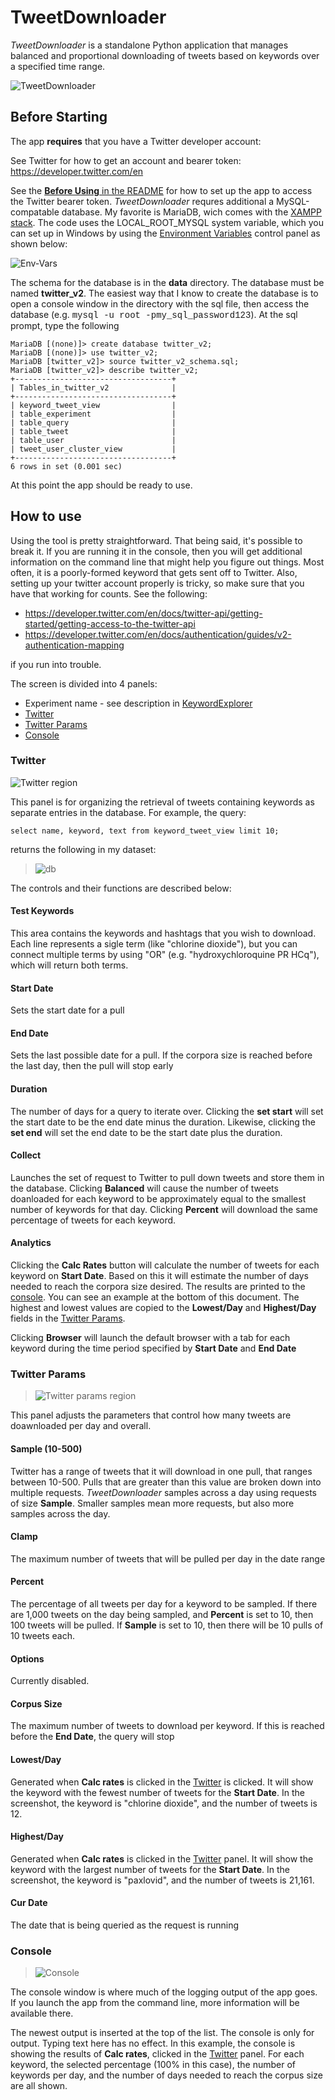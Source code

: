 # TweetDownloader

_TweetDownloader_ is a standalone Python application that manages balanced and proportional downloading of tweets based on keywords over a specified time range.

![TweetDownloader](../images/TweetDownloader.png)

## Before Starting
The app **requires** that you have a Twitter developer account:

See Twitter for how to get an account and bearer token: https://developer.twitter.com/en

See the [**Before Using** in the README](../README.md) for how to set up the app to access the Twitter bearer token.  _TweetDownloader_ requres additional a MySQL-compatable database. My favorite is MariaDB, wich comes with the [XAMPP stack](https://www.apachefriends.org/). The code uses the LOCAL_ROOT_MYSQL system variable, which you can set up in Windows by using the [Environment Variables](https://docs.oracle.com/en/database/oracle/machine-learning/oml4r/1.5.1/oread/creating-and-modifying-environment-variables-on-windows.html) control panel as shown below:

![Env-Vars](../images/mysql_env_variable.png)

The schema for the database is in the **data** directory. The database must be named **twitter_v2**. The easiest way that I know to create the database is to open a console window in the directory with the sql file, then access the database (e.g. <span style="font-family:Courier;">mysql -u root -pmy_sql_password123</span>). At the sql prompt, type the following

```
MariaDB [(none)]> create database twitter_v2;
MariaDB [(none)]> use twitter_v2;
MariaDB [twitter_v2]> source twitter_v2_schema.sql;
MariaDB [twitter_v2]> describe twitter_v2;
+-----------------------------------+
| Tables_in_twitter_v2              |
+-----------------------------------+
| keyword_tweet_view                |
| table_experiment                  |
| table_query                       |
| table_tweet                       |
| table_user                        |
| tweet_user_cluster_view           |
+-----------------------------------+
6 rows in set (0.001 sec)
```

At this point the app should be ready to use.

## How to use

Using the tool is pretty straightforward. That being said, it's possible to break it. If you are running it in the console, then you will get additional information on the command line that might help you figure out things. Most often, it is a poorly-formed keyword that gets sent off to Twitter. Also, setting up your twitter account properly is tricky, so make sure that you have that working for counts. See the following:

- https://developer.twitter.com/en/docs/twitter-api/getting-started/getting-access-to-the-twitter-api
- https://developer.twitter.com/en/docs/authentication/guides/v2-authentication-mapping

if you run into trouble.

The screen is divided into 4 panels:
- Experiment name - see description in [KeywordExplorer](../markup/KeywordExplorer.md)
- [Twitter](#twitter-panel)
- [Twitter Params](#twitter-params-panel)
- [Console](#console)

### Twitter <span id="twitter-region"/>
![Twitter region](../images/downloader_twitter.png)

This panel is for organizing the retrieval of tweets containing keywords as separate entries in the database. For example, the query:

```select name, keyword, text from keyword_tweet_view limit 10;```

returns the following in my dataset:

> ![db](../images/db.png)

The controls and their functions are described below:

#### Test Keywords
This area contains the keywords and hashtags that you wish to download. Each line represents a sigle term (like "chlorine dioxide"), but you can connect multiple terms by using "OR" (e.g. "hydroxychloroquine PR HCq"), which will return both terms. 
#### Start Date
Sets the start date for a pull
#### End Date
Sets the last possible date for a pull. If the corpora size is reached before the last day, then the pull will stop early
#### Duration
The number of days for a query to iterate over. Clicking the **set start** will set the start date to be the end date minus the duration. Likewise, clicking the **set end** will set the end date to be the start date plus the duration.
#### Collect
Launches the set of request to Twitter to pull down tweets and store them in the database. Clicking **Balanced** will cause the number of tweets doanloaded for each keyword to be approximately equal to the smallest number of keywords for that day. Clicking **Percent** will download the same percentage of tweets for each keyword.
#### Analytics
Clicking the **Calc Rates** button will calculate the number of tweets for each keyword on **Start Date**. Based on this it will estimate the number of days needed to reach the corpora size desired. The results are printed to the [console](#console). You can see an example at the bottom of this document. The highest and lowest values are copied to the **Lowest/Day** and **Highest/Day** fields in the [Twitter Params](#twitter-params-region).

Clicking **Browser** will launch the default browser with a tab for each keyword during the time period specified by **Start Date** and **End Date**

### Twitter Params <span id="twitter-params-region"/>
>![Twitter params region](../images/downloader_twitter_params.png)

This panel adjusts the parameters that control how many tweets are doawnloaded per day and overall.

#### Sample (10-500)
Twitter has a range of tweets that it will download in one pull, that ranges between 10-500. Pulls that are greater than this value are broken down into multiple requests. _TweetDownloader_ samples across a day using requests of size **Sample**. Smaller samples mean more requests, but also more samples across the day.
#### Clamp
The maximum number of tweets that will be pulled per day in the date range
#### Percent
The percentage of all tweets per day for a keyword to be sampled. If there are 1,000 tweets on the day being sampled, and **Percent** is set to 10, then 100 tweets will be pulled. If **Sample** is set to 10, then there will be 10 pulls of 10 tweets each.
#### Options
Currently disabled. 
#### Corpus Size
The maximum number of tweets to download per keyword. If this is reached before the **End Date**, the query will stop
#### Lowest/Day
Generated when **Calc rates** is clicked in the [Twitter](#twitter-region) is clicked. It will show the keyword with the fewest number of tweets for the **Start Date**. In the screenshot, the keyword is "chlorine dioxide", and the number of tweets is 12.
#### Highest/Day
Generated when **Calc rates** is clicked in the [Twitter](#twitter-region) panel. It will show the keyword with the largest number of tweets for the **Start Date**. In the screenshot, the keyword is "paxlovid", and the number of tweets is 21,161.
#### Cur Date
The date that is being queried as the request is running

### Console <span id="console"/>
>![Console](../images/downloader_console.png)

The console window is where much of the logging output of the app goes. If you launch the app from the command line, more information will be available there.

The newest output is inserted at the top of the list. The console is only for output. Typing text here has no effect. In this example, the console is showing the results of **Calc rates**, clicked in the [Twitter](#twitter-region) panel. For each keyword, the selected percentage (100% in this case), the number of keywords per day, and the number of days needed to reach the corpus size are all shown.
